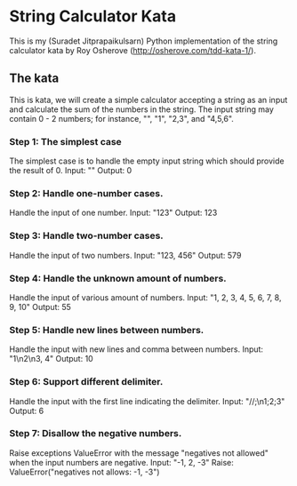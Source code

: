# String Calculator Kata

This is my (Suradet Jitprapaikulsarn) Python implementation of the string
calculator kata by Roy Osherove (http://osherove.com/tdd-kata-1/).

## The kata
This is kata, we will create a simple calculator accepting a string as an input
and calculate the sum of the numbers in the string.  The input string may
contain 0 - 2 numbers; for instance, "", "1", "2,3", and "4,5,6".

### Step 1: The simplest case
The simplest case is to handle the empty input string which should provide the
result of 0.
Input: ""
Output: 0

### Step 2: Handle one-number cases.
Handle the input of one number.
Input: "123"
Output: 123

### Step 3: Handle two-number cases.
Handle the input of two numbers.
Input: "123, 456"
Output: 579

### Step 4: Handle the unknown amount of numbers.
Handle the input of various amount of numbers.
Input: "1, 2, 3, 4, 5, 6, 7, 8, 9, 10"
Output: 55

### Step 5: Handle new lines between numbers.
Handle the input with new lines and comma between numbers.
Input: "1\n2\n3, 4"
Output: 10

### Step 6: Support different delimiter.
Handle the input with the first line indicating the delimiter.
Input: "//;\n1;2;3"
Output: 6

### Step 7: Disallow the negative numbers.
Raise exceptions ValueError with the message "negatives not allowed" when the
input numbers are negative.
Input: "-1, 2, -3"
Raise: ValueError("negatives not allows: -1, -3")
